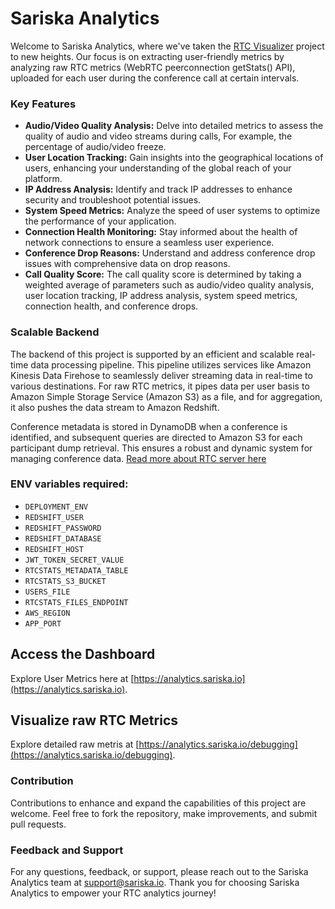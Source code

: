# Sariska Analytics

Welcome to Sariska Analytics, where we've taken the [RTC Visualizer](https://github.com/SariskaIO/rtc-visualizer) project to new heights. Our focus is on extracting user-friendly metrics by analyzing raw RTC metrics (WebRTC peerconnection getStats() API), uploaded for each user during the conference call at certain intervals. 

### Key Features
- **Audio/Video Quality Analysis:** Delve into detailed metrics to assess the quality of audio and video streams during calls, For example, the percentage of audio/video freeze.
- **User Location Tracking:** Gain insights into the geographical locations of users, enhancing your understanding of the global reach of your platform.
- **IP Address Analysis:** Identify and track IP addresses to enhance security and troubleshoot potential issues.
- **System Speed Metrics:** Analyze the speed of user systems to optimize the performance of your application.
- **Connection Health Monitoring:** Stay informed about the health of network connections to ensure a seamless user experience.
- **Conference Drop Reasons:** Understand and address conference drop issues with comprehensive data on drop reasons.
- **Call Quality Score:** The call quality score is determined by taking a weighted average of parameters such as audio/video quality analysis, user location tracking, IP address analysis, system speed metrics, connection health, and conference drops.

### Scalable Backend
The backend of this project is supported by an efficient and scalable real-time data processing pipeline. This pipeline utilizes services like Amazon Kinesis Data Firehose to seamlessly deliver streaming data in real-time to various destinations. For raw RTC metrics, it pipes data per user basis to Amazon Simple Storage Service (Amazon S3) as a file, and for aggregation, it also pushes the data stream to Amazon Redshift.

Conference metadata is stored in DynamoDB when a conference is identified, and subsequent queries are directed to Amazon S3 for each participant dump retrieval. This ensures a robust and dynamic system for managing conference data.
[Read more about RTC server here](https://github.com/SariskaIO/rtcstats-server)


### ENV variables required:

-  `DEPLOYMENT_ENV`
-  `REDSHIFT_USER`
-  `REDSHIFT_PASSWORD`
-  `REDSHIFT_DATABASE`
-  `REDSHIFT_HOST`
-  `JWT_TOKEN_SECRET_VALUE`
-  `RTCSTATS_METADATA_TABLE`
-  `RTCSTATS_S3_BUCKET`
-  `USERS_FILE`
-  `RTCSTATS_FILES_ENDPOINT`
-  `AWS_REGION`
-  `APP_PORT`

## Access the Dashboard
Explore User Metrics here  at [https://analytics.sariska.io](https://analytics.sariska.io).

## Visualize raw RTC Metrics
Explore detailed raw metris at [https://analytics.sariska.io/debugging](https://analytics.sariska.io/debugging).

### Contribution
Contributions to enhance and expand the capabilities of this project are welcome. Feel free to fork the repository, make improvements, and submit pull requests.

### Feedback and Support
For any questions, feedback, or support, please reach out to the Sariska Analytics team at [support@sariska.io](mailto:support@sariska.io).
Thank you for choosing Sariska Analytics to empower your RTC analytics journey!
